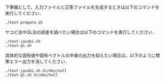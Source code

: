 下準備として，入力ファイルと正答ファイルを生成するときは以下のコマンドを実行してください．

```
./test-prepare.sh
```

ヤコビ法やQL法の誤差を調べたい場合は以下のコマンドを実行してください．

```
./test-jacobi.sh
./test-ql.sh
```

具体的な固有値や固有ベクトルの中身の出力を抑えたい場合は，以下のように標準エラー出力を消してください．

```
./test-jacobi.sh 2>/dev/null
./test-ql.sh 2>/dev/null
```
